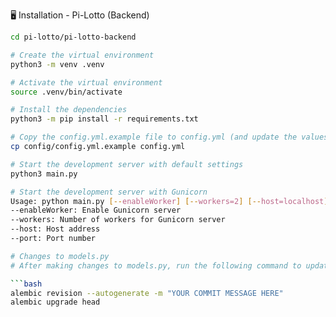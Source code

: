 🖥️ Installation - Pi-Lotto (Backend)
```bash
cd pi-lotto/pi-lotto-backend

# Create the virtual environment
python3 -m venv .venv

# Activate the virtual environment
source .venv/bin/activate

# Install the dependencies
python3 -m pip install -r requirements.txt

# Copy the config.yml.example file to config.yml (and update the values as needed)
cp config/config.yml.example config.yml

# Start the development server with default settings
python3 main.py

# Start the development server with Gunicorn
Usage: python main.py [--enableWorker] [--workers=2] [--host=localhost] [--port=5000]
--enableWorker: Enable Gunicorn server
--workers: Number of workers for Gunicorn server
--host: Host address
--port: Port number

# Changes to models.py
# After making changes to models.py, run the following command to update the database:

```bash
alembic revision --autogenerate -m "YOUR COMMIT MESSAGE HERE"
alembic upgrade head
```